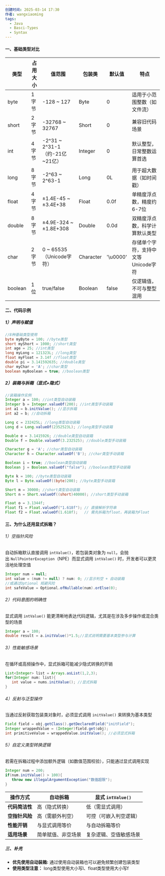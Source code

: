 ```yaml
---
创建时间: 2025-03-14 17:30
作者: wangxiaoming
tags:
  - Java
  - Basci-Types
  - Syntax
---
```

#### 一、基础类型对比

| 类型      | 占用大小 | 值范围                       | 包装类       | 默认值      | 特点                    |
| ------- | ---- | ------------------------- | --------- | -------- | --------------------- |
| byte    | 1字节  | -128 ~ 127                | Byte      | 0        | 适用于小范围整数（如文件流）        |
| short   | 2字节  | -32768 ~ 32767            | Short     | 0        | 兼容旧代码场景               |
| int     | 4字节  | -2^31 ~ 2^31-1（约-21亿~21亿） | Integer   | 0        | 默认整型，日常整数运算首选         |
| long    | 8字节  | -2^63 ~ 2^63-1            | Long      | 0L       | 用于超大数据（如时间戳）          |
| float   | 4字节  | ±1.4E-45 ~ ±3.4E+38       | Float     | 0.0f     | 单精度浮点数，精度约6-7位        |
| double  | 8字节  | ±4.9E-324 ~ ±1.8E+308     | Double    | 0.0d     | 双精度浮点数，科学计算默认类型       |
| char    | 2字节  | 0 ~ 65535（Unicode字符）      | Character | '\u0000' | 存储单个字符，支持中文等Unicode字符 |
| boolean | 1位   | true/false                | Boolean   | false    | 仅逻辑值，不可与整型混用          |
#### 二、代码示例
##### 1）声明与赋值
```java
//8种基础类型使用
byte myByte = 100; //byte类型
short myShort = 1000; //short类型
int age = 25; //int类型
long myLong = 121323L; //long类型
float myFloat = 3.14f //float类型
double pi = 3.141592635; //double类型
char myChar = 'A'; //char类型
boolean myBoolean = true; //boolean类型
```
##### 2）装箱与拆箱（显式+隐式）
```java
//装箱操作实例
Integer a = 100; //int类型自动装箱
Integer b = Integer.valueOf(200); //int类型手动装箱
int a1 = b.initValue(); //显示拆箱
int a2 = b; //自动拆箱

Long c = 232425L; //long类型自动装箱
Long d = Long.valueOf(2352523L); //long类型手动装箱

Double e = 3.1415926; //double类型自动装箱
Double f = Double.valueOf(3.232525); //double类型手动装箱

Character g = 'A'; //char类型自动装箱
Character h = Character.valueOf('B'); //char类型手动装箱

Boolean i = true; //boolean类型自动装箱
Boolean j = Boolean.valueOf("false"); //boolean类型手动装箱

Byte k = 100; //byte类型自动装箱
Byte l = Byte.valueOf((byte)200); //byte类型手动装箱

Short m = 30000; //short类型自动装箱
Short n = Short.valueOf((short)40000); //short类型手动装箱

Float o = 3.1344f;
Float f1 = Float.valueOf("1.618f"); // 直接解析字符串
Float f2 = Float.valueOf(1.618f);   // 需先拆箱为float，再装箱为Float
 ```
#### 三、为什么还用显式拆箱？
###### 1）空指针风险
自动拆箱默认直接调用 `intValue()`，若包装类对象为 `null`，会抛出 `NullPointerException`（NPE）而显式调用 `intValue()` 时，开发者可以更灵活地处理空值
```java
Integer num = null;
int value = (num != null) ? num: 0; //显示判空 + 自动装箱
//或通过Optional 规避风险
int safeValue = Optional.ofNullable(num).orElse(0);
```

###### 2）代码意图的明确性
显式调用 `intValue()` 能更清晰地表达代码逻辑，尤其是在涉及多步操作或混合类型的场景
```java
Integer a = 100;
double result = a.initValue()*1.5;//显式说明需要基本类型参与计算
```

###### 3）性能敏感场景
在循环或高频操作中，显式拆箱可能减少隐式转换的开销
```java
List<Integer> list = Arrays.asList(1,2,3);
for(Integer num: list){
   int value = nums.initValue(); //显式拆箱
}
```

###### 4）反射与泛型操作
当通过反射获取包装类对象时，必须显式调用 `initValue()` 来转换为基本类型
```java
Field field = obj.getClass().getDeclaredField("initField");
Integer wrappedValue = (Integer)field.get(obj);
int primitiveValue = wrappedValue.initValue(); //必须显式拆箱
```

###### 5）自定义类型转换逻辑
若需在拆箱过程中添加额外逻辑（如数值范围校验），只能通过显式调用实现
```java
Integer num = 200;
if(num.initValue() > 100){
   throw new illegalArgumentException("数值超限");
}
```

| ​**操作方式**​  | ​**自动拆箱**​ | ​**显式 `intValue()`**​ |
| ----------- | ---------- | --------------------- |
| ​**代码简洁性**​ | 高（隐式转换）    | 低（需显式调用）              |
| ​**空指针风险**​ | 高（需额外判空）   | 可控（可嵌入判空逻辑）           |
| ​**性能开销**​  | 与显式调用等价    | 与自动拆箱等价               |
| ​**适用场景**​  | 简单赋值、非空场景  | 复杂逻辑、空值敏感场景           |
##### 三、补充
- **优先使用自动装箱:** 通过使用自动装箱也可以避免频繁创建包装类型
- **使用类型注意：** long类型使用大小写l、float类型使用大小写f
 


